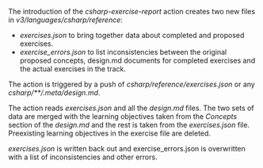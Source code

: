 The introduction of the _csharp-exercise-report_ action creates two new files in _v3/languages/csharp/reference_:

- _exercises.json_ to bring together data about completed and proposed exercises.
- _exercise_errors.json_ to list inconsistencies between the original proposed concepts, design.md documents for completed exercises and the actual exercises in the track.

The action is triggered by a push of _csharp/reference/exercises.json_ or any _csharp/**/.meta/design.md_.

The action reads _exercises.json_ and all the _design.md_ files.  The two sets of data are merged with the learning objectives taken from the _Concepts_ section of the _design.md_ and the rest is taken from the _exercises.json_ file. Preexisting learning objectives in the exercise file are deleted.

_exercises.json_ is written back out and exercise_errors.json is overwritten with a list of inconsistencies and other errors.
